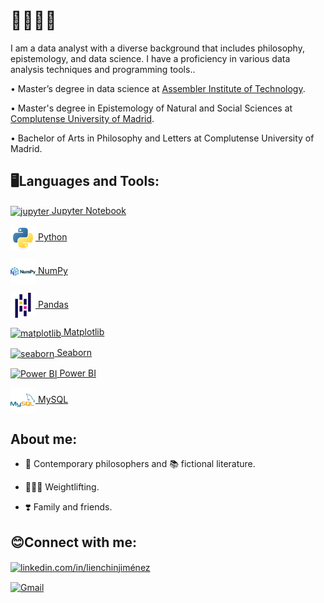 # 👩🏻‍💻🌺

I am a data analyst with a diverse background that includes philosophy, epistemology, and data science. I have a proficiency in various data analysis techniques and programming tools..

• Master’s degree in data science at [Assembler Institute of Technology](https://assemblerinstitute.com/).

• Master's degree in Epistemology of Natural and Social Sciences at [Complutense University of Madrid](https://www.ucm.es/).

• Bachelor of Arts in Philosophy and Letters at Complutense University of Madrid.


## 🖥️Languages and Tools:

<p>
    <a href="https://jupyter.org" target="_blank" rel="noreferrer" style="display:inline-block;margin-right: 10px;">
        <img src="https://upload.wikimedia.org/wikipedia/commons/3/38/Jupyter_logo.svg" alt="jupyter" width="40" height="40" style="vertical-align:middle;"/>
        Jupyter Notebook
    </a> 
</p>
<p>
    <a href="https://www.python.org" target="_blank" rel="noreferrer" style="display:inline-block;margin-right: 10px;">
        <img src="https://raw.githubusercontent.com/devicons/devicon/master/icons/python/python-original.svg" alt="python" width="40" height="40" style="vertical-align:middle;"/>
        Python
    </a> 
</p>
<p>
    <a href="https://numpy.org/" target="_blank" rel="noreferrer" style="display:inline-block;margin-right: 10px;">
        <img src="https://raw.githubusercontent.com/devicons/devicon/master/icons/numpy/numpy-original-wordmark.svg" alt="numpy" width="40" height="40" style="vertical-align:middle;"/>
        NumPy
    </a> 
</p>
<p>
    <a href="https://pandas.pydata.org/" target="_blank" rel="noreferrer" style="display:inline-block;margin-right: 10px;">
        <img src="https://raw.githubusercontent.com/devicons/devicon/2ae2a900d2f041da66e950e4d48052658d850630/icons/pandas/pandas-original.svg" alt="pandas" width="40" height="40" style="vertical-align:middle;"/>
        Pandas
    </a> 
</p>

<p>
    <a href="https://matplotlib.org/" target="_blank" rel="noreferrer" style="display:inline-block;margin-right: 10px;">
        <img src="https://upload.wikimedia.org/wikipedia/commons/thumb/8/84/Matplotlib_icon.svg/360px-Matplotlib_icon.svg.png?20150311090915" alt="matplotlib" width="40" height="40" style="vertical-align:middle;"/>
        Matplotlib
    </a> 
</p>
<p>
    <a href="https://seaborn.pydata.org/" target="_blank" rel="noreferrer" style="display:inline-block;margin-right: 10px;">
        <img src="https://seaborn.pydata.org/_images/logo-mark-lightbg.svg" alt="seaborn" width="40" height="40" style="vertical-align:middle;"/>
        Seaborn
    </a>
</p>

<p>
    <a href="https://powerbi.microsoft.com/" target="_blank" rel="noreferrer" style="display:inline-block;margin-right: 10px;">
        <img src="https://raw.githubusercontent.com/microsoft/PowerBI-Icons/main/SVG/Desktop.svg" alt="Power BI" width="40" height="40" style="vertical-align:middle;"/>
        Power BI
    </a>
</p>

<p>
    <a href="https://www.mysql.com/" target="_blank" rel="noreferrer" style="display:inline-block;margin-right: 10px;">
        <img src="https://raw.githubusercontent.com/devicons/devicon/master/icons/mysql/mysql-original-wordmark.svg" alt="mysql" width="40" height="40" style="vertical-align:middle;"/>
        MySQL
    </a>
</p>




## About me:

- 💭 Contemporary philosophers and 📚 fictional literature.

- 🏋🏻‍♀️ Weightlifting.

- ❣️ Family and friends. 




## 😊Connect with me: 
<p align="left">
<a href="https://linkedin.com/in/lienchinjiménez" target="blank"><img align="center" src="https://raw.githubusercontent.com/rahuldkjain/github-profile-readme-generator/master/src/images/icons/Social/linked-in-alt.svg" alt="linkedin.com/in/lienchinjiménez" height="30" width="40" /></a>
</p>
<p align="left">
<a href="mailto:lienchinjimenez@gmail.com" target="_blank"><img align="center" src="https://cdn.jsdelivr.net/gh/devicons/devicon/icons/google/google-original.svg" alt="Gmail" height="30" width="40" /></a>
</p>

